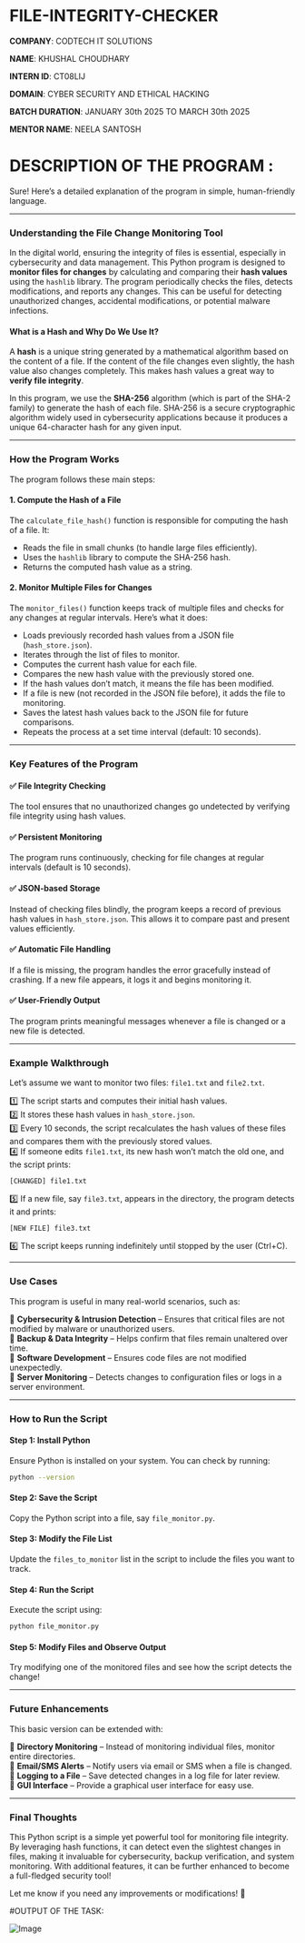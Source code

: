 # FILE-INTEGRITY-CHECKER

**COMPANY**: CODTECH IT SOLUTIONS

**NAME**: KHUSHAL CHOUDHARY

**INTERN ID**: CT08LIJ

**DOMAIN**: CYBER SECURITY AND ETHICAL HACKING

**BATCH DURATION**: JANUARY 30th 2025 TO MARCH 30th 2025

**MENTOR NAME**: NEELA SANTOSH

# DESCRIPTION OF THE PROGRAM :

Sure! Here’s a detailed explanation of the program in simple, human-friendly language.  

---

### **Understanding the File Change Monitoring Tool**  

In the digital world, ensuring the integrity of files is essential, especially in cybersecurity and data management. This Python program is designed to **monitor files for changes** by calculating and comparing their **hash values** using the `hashlib` library. The program periodically checks the files, detects modifications, and reports any changes. This can be useful for detecting unauthorized changes, accidental modifications, or potential malware infections.  

#### **What is a Hash and Why Do We Use It?**  

A **hash** is a unique string generated by a mathematical algorithm based on the content of a file. If the content of the file changes even slightly, the hash value also changes completely. This makes hash values a great way to **verify file integrity**.  

In this program, we use the **SHA-256** algorithm (which is part of the SHA-2 family) to generate the hash of each file. SHA-256 is a secure cryptographic algorithm widely used in cybersecurity applications because it produces a unique 64-character hash for any given input.  

---

### **How the Program Works**  

The program follows these main steps:  

#### **1. Compute the Hash of a File**  
The `calculate_file_hash()` function is responsible for computing the hash of a file. It:  
- Reads the file in small chunks (to handle large files efficiently).  
- Uses the `hashlib` library to compute the SHA-256 hash.  
- Returns the computed hash value as a string.  

#### **2. Monitor Multiple Files for Changes**  
The `monitor_files()` function keeps track of multiple files and checks for any changes at regular intervals. Here’s what it does:  
- Loads previously recorded hash values from a JSON file (`hash_store.json`).  
- Iterates through the list of files to monitor.  
- Computes the current hash value for each file.  
- Compares the new hash value with the previously stored one.  
- If the hash values don’t match, it means the file has been modified.  
- If a file is new (not recorded in the JSON file before), it adds the file to monitoring.  
- Saves the latest hash values back to the JSON file for future comparisons.  
- Repeats the process at a set time interval (default: 10 seconds).  

---

### **Key Features of the Program**  

#### ✅ **File Integrity Checking**  
The tool ensures that no unauthorized changes go undetected by verifying file integrity using hash values.  

#### ✅ **Persistent Monitoring**  
The program runs continuously, checking for file changes at regular intervals (default is 10 seconds).  

#### ✅ **JSON-based Storage**  
Instead of checking files blindly, the program keeps a record of previous hash values in `hash_store.json`. This allows it to compare past and present values efficiently.  

#### ✅ **Automatic File Handling**  
If a file is missing, the program handles the error gracefully instead of crashing. If a new file appears, it logs it and begins monitoring it.  

#### ✅ **User-Friendly Output**  
The program prints meaningful messages whenever a file is changed or a new file is detected.  

---

### **Example Walkthrough**  

Let’s assume we want to monitor two files: `file1.txt` and `file2.txt`.  

1️⃣ The script starts and computes their initial hash values.  
2️⃣ It stores these hash values in `hash_store.json`.  
3️⃣ Every 10 seconds, the script recalculates the hash values of these files and compares them with the previously stored values.  
4️⃣ If someone edits `file1.txt`, its new hash won’t match the old one, and the script prints:  
   ```
   [CHANGED] file1.txt
   ```  
5️⃣ If a new file, say `file3.txt`, appears in the directory, the program detects it and prints:  
   ```
   [NEW FILE] file3.txt
   ```  
6️⃣ The script keeps running indefinitely until stopped by the user (Ctrl+C).  

---

### **Use Cases**  

This program is useful in many real-world scenarios, such as:  

🔹 **Cybersecurity & Intrusion Detection** – Ensures that critical files are not modified by malware or unauthorized users.  
🔹 **Backup & Data Integrity** – Helps confirm that files remain unaltered over time.  
🔹 **Software Development** – Ensures code files are not modified unexpectedly.  
🔹 **Server Monitoring** – Detects changes to configuration files or logs in a server environment.  

---

### **How to Run the Script**  

#### **Step 1: Install Python**  
Ensure Python is installed on your system. You can check by running:  
```bash
python --version
```

#### **Step 2: Save the Script**  
Copy the Python script into a file, say `file_monitor.py`.

#### **Step 3: Modify the File List**  
Update the `files_to_monitor` list in the script to include the files you want to track.

#### **Step 4: Run the Script**  
Execute the script using:  
```bash
python file_monitor.py
```

#### **Step 5: Modify Files and Observe Output**  
Try modifying one of the monitored files and see how the script detects the change!

---

### **Future Enhancements**  

This basic version can be extended with:  

🚀 **Directory Monitoring** – Instead of monitoring individual files, monitor entire directories.  
🚀 **Email/SMS Alerts** – Notify users via email or SMS when a file is changed.  
🚀 **Logging to a File** – Save detected changes in a log file for later review.  
🚀 **GUI Interface** – Provide a graphical user interface for easy use.  

---

### **Final Thoughts**  

This Python script is a simple yet powerful tool for monitoring file integrity. By leveraging hash functions, it can detect even the slightest changes in files, making it invaluable for cybersecurity, backup verification, and system monitoring. With additional features, it can be further enhanced to become a full-fledged security tool!  

Let me know if you need any improvements or modifications! 🚀




#OUTPUT OF THE TASK:


![Image](https://github.com/user-attachments/assets/2c0f0949-1d09-4d22-ac82-ade8f9528d53)
